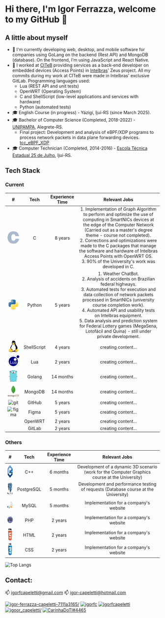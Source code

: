 # Hi there, I'm Igor Ferrazza, welcome to my GitHub 👋

## A little about myself
- 💼 I'm currently developing web, desktop, and mobile software for companies using GoLang on the backend (Rest API) and MongoDB (database). On the frontend, I'm using JavaScript and React Native.
- 💼 I worked at [CITeB](https://www.linkedin.com/company/fundacaociteb/mycompany/verification/) providing services as a back-end developer on embedded devices (Access Points) in [Intelbras](https://www.linkedin.com/company/intelbras/)' Zeus project. All my commits during my work at CITeB were made in Intelbras' exclusive GitLab. Programming languages ​​used:
  - Lua (REST API and unit tests)
  - OpenWRT (Operating System)
  - C and ShellScript (low-level applications and services with hardware)
  - Python (automated tests)
- 🎓 English Course (in progress) - Yázigi, Ijuí-RS (since March 2025).
- 🎓 Bachelor of Computer Science (Completed, 2018-2022) - [UNIPAMPA](http://novoportal.unipampa.edu.br/novoportal/), Alegrete-RS.
  - Final project: Development and analysis of eBPF/XDP programs to process network packets in data plane forwarding devices. [tcc_eBPF_XDP](https://github.com/igor-capeletti/tcc_eBPF_XDP)
- 🎓 Computer Technician (Completed, 2014-2016) - [Escola Técnica Estadual 25 de Julho](https://escola25dejulho.com.br/), Ijuí-RS.


## Tech Stack 
### Current
| # | Tech | Experience Time | Relevant Jobs |
|:-------------:|:-------------:|:-----:| :-----:|
| <img src="https://raw.githubusercontent.com/devicons/devicon/master/icons/c/c-original.svg" alt="c" width="40" height="40"/> | C | 8 years | 1. Implementation of Graph Algorithm to perform and optimize the use of computing in SmartNICs devices at the edge of the Computer Network (Carried out as a master's degree theme - course not completed). <br> 2. Corrections and optimizations were made to the C packages that manage the software and hardware of Intelbras Access Points with OpenWRT OS. <br> 3. 90% of the University's work was developed in C. |
| <img src="https://raw.githubusercontent.com/devicons/devicon/master/icons/python/python-original.svg" alt="python" width="40" height="40"/> | Python | 5 years | 1. Weather ChatBot. <br> 2. Analysis of accidents on Brazilian federal highways. <br> 3. Automated tests for execution and data collection of network packets processed in SmartNICs (university course completion work). <br> 4. Automated API and usability tests on Intelbras equipment. <br> 5. Data analysis and prediction system for Federal Lottery games (MegaSena, Lotofácil and Quina) - still under private development. |
| <img src="https://raw.githubusercontent.com/devicons/devicon/master/icons/linux/linux-original.svg" alt="linux" width="40" height="40"/> | ShellScript | 4 years | creating content... |
| <img src="https://github.com/devicons/devicon/blob/master/icons/lua/lua-original.svg" alt="lua" width="40" height="40"/> | Lua | 2 years | creating content... |
| <img src="https://raw.githubusercontent.com/devicons/devicon/master/icons/go/go-original.svg" alt="go" width="40" height="40"/> | Golang | 14 months | creating content... |
| <img src="https://github.com/devicons/devicon/blob/master/icons/mongodb/mongodb-original-wordmark.svg" alt="mongodb" width="40" height="40"/>| MongoDB | 14 months | creating content... |
| <img src="https://www.vectorlogo.zone/logos/git-scm/git-scm-icon.svg" alt="git" width="40" height="40"/> | GitHub | 5 years | creating content... |
| <img src="https://www.vectorlogo.zone/logos/figma/figma-icon.svg" alt="figma" width="40" height="40"/> | Figma | 5 years | creating content... |
|  | OpenWRT | 2 years | creating content... |
|  | GitLab | 2 years | creating content... |

### Others
| # | Tech | Experience Time | Relevant Jobs |
|:-------------:|:-------------:|:-----:| :-----:|
| <img src="https://raw.githubusercontent.com/devicons/devicon/master/icons/cplusplus/cplusplus-original.svg" alt="cplusplus" width="40" height="40"/> | C++ | 6 months | Development of a dynamic 3D scenario (work for the Computer Graphics course at the University) |
| <img src="https://raw.githubusercontent.com/devicons/devicon/master/icons/postgresql/postgresql-original-wordmark.svg" alt="postgresql" width="40" height="40"/> | PostgreSQL | 5 months | Development and performance testing of requests (Database course at the University) |
| <img src="https://raw.githubusercontent.com/devicons/devicon/master/icons/mysql/mysql-original-wordmark.svg" alt="mysql" width="40" height="40"/> | MySQL | 5 months | Implementation for a company's website |
| <img src="https://raw.githubusercontent.com/devicons/devicon/master/icons/php/php-original.svg" alt="php" width="40" height="40"/> | PHP | 2 years | Implementation for a company's website |
| <img src="https://raw.githubusercontent.com/devicons/devicon/master/icons/html5/html5-original-wordmark.svg" alt="html5" width="40" height="40"/> | HTML | 2 years | Implementation for a company's website |
| <img src="https://raw.githubusercontent.com/devicons/devicon/master/icons/css3/css3-original-wordmark.svg" alt="css3" width="40" height="40"/> | CSS | 2 years | Implementation for a company's website |

![Top Langs](https://github-readme-stats.vercel.app/api/top-langs/?username=igor-capeletti&langs_count=8)

## Contact:
📫 igorfcapeletti@gmail.com
📫 igor-capeletti@hotmail.com
 
<p align="left">
<a href="https://linkedin.com/in/igor-ferrazza-capeletti-7111a3165/" target="blank"><img align="center" src="https://raw.githubusercontent.com/rahuldkjain/github-profile-readme-generator/master/src/images/icons/Social/linked-in-alt.svg" alt="igor-ferrazza-capeletti-7111a3165/" height="30" width="40" /></a>
<a href="https://kaggle.com/igorfc" target="blank"><img align="center" src="https://raw.githubusercontent.com/rahuldkjain/github-profile-readme-generator/master/src/images/icons/Social/kaggle.svg" alt="igorfc" height="30" width="40" /></a>
<a href="https://fb.com/igorfcapeletti" target="blank"><img align="center" src="https://raw.githubusercontent.com/rahuldkjain/github-profile-readme-generator/master/src/images/icons/Social/facebook.svg" alt="igorfcapeletti" height="30" width="40" /></a>
<a href="https://instagram.com/igoor_capeletti/" target="blank"><img align="center" src="https://raw.githubusercontent.com/rahuldkjain/github-profile-readme-generator/master/src/images/icons/Social/instagram.svg" alt="igoor_capeletti/" height="30" width="40" /></a>
<a href="https://discord.gg/CarinhaDoTI#4465" target="blank"><img align="center" src="https://raw.githubusercontent.com/rahuldkjain/github-profile-readme-generator/master/src/images/icons/Social/discord.svg" alt="CarinhaDoTI#4465" height="30" width="40" /></a>
</p>

